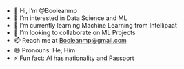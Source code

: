 - 👋 Hi, I’m @Booleanmp
- 👀 I’m interested in Data Science and ML
- 🌱 I’m currently learning Machine Learning from Intellipaat
- 💞️ I’m looking to collaborate on ML Projects
- 📫 Reach me at Booleanmp@gmail.com
- 😄 Pronouns: He, Him
- ⚡ Fun fact: AI has nationality and Passport

<!---
Booleanmp/Booleanmp is a ✨ special ✨ repository because its `README.md` (this file) appears on your GitHub profile.
You can click the Preview link to take a look at your changes.
--->
